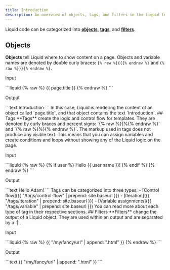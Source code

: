 ```yaml
---
title: Introduction
description: An overview of objects, tags, and filters in the Liquid template language.
---
```

Liquid code can be categorized into [**objects**](#objects), [**tags**](#tags), and [**filters**](#filters).
## Objects
**Objects** tell Liquid where to show content on a page. Objects and variable names are denoted by double curly braces: `{% raw %}{{{% endraw %}` and `{% raw %}}}{% endraw %}`.
<p class="code-label">Input</p>
```liquid
{% raw %}
{{ page.title }}
{% endraw %}
```
<p class="code-label">Output</p>
```text
Introduction
```
In this case, Liquid is rendering the content of an object called `page.title`, and that object contains the text `Introduction`.
## Tags
**Tags** create the logic and control flow for templates. They are denoted by curly braces and percent signs: `{% raw %}{%{% endraw %}` and `{% raw %}%}{% endraw %}`.
The markup used in tags does not produce any visible text. This means that you can assign variables and create conditions and loops without showing any of the Liquid logic on the page.
<p class="code-label">Input</p>
```liquid
{% raw %}
{% if user %}
  Hello {{ user.name }}!
{% endif %}
{% endraw %}
```
<p class="code-label">Output</p>
```text
Hello Adam!
```
Tags can be categorized into three types:
- [Control flow]({{ "/tags/control-flow" | prepend: site.baseurl }})
- [Iteration]({{ "/tags/iteration" | prepend: site.baseurl }})
- [Variable assignments]({{ "/tags/variable" | prepend: site.baseurl }})
You can read more about each type of tag in their respective sections.
## Filters
**Filters** change the output of a Liquid object. They are used within an output and are separated by a `|`.
<p class="code-label">Input</p>
```liquid
{% raw %}
{{ "/my/fancy/url" | append: ".html" }}
{% endraw %}
```
<p class="code-label">Output</p>
```text
{{ "/my/fancy/url" | append: ".html" }}
```